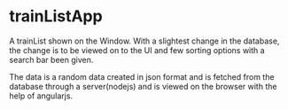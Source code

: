 # trainListApp
A trainList shown on the Window. With a slightest change in the database, the change is to be viewed on to the UI and few sorting options with a search bar been given.

The data is a random data created in json format and is fetched from the database through a server(nodejs) and is viewed on the browser with the help of angularjs.
